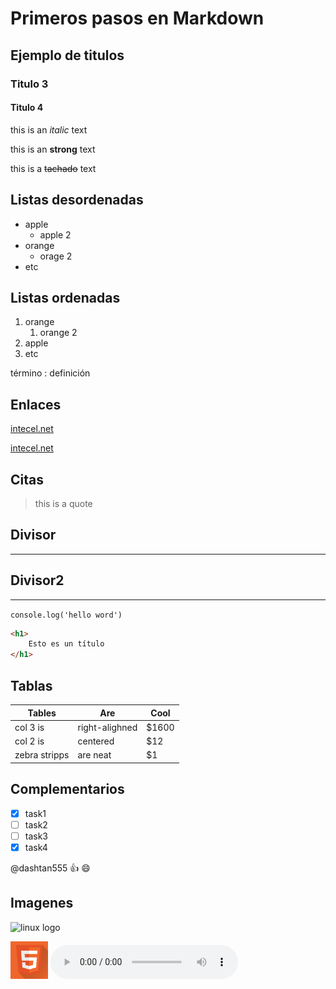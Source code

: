 <!-- Comentarios -->
# Primeros pasos en Markdown
## Ejemplo de titulos
### Titulo 3
#### Titulo 4

<!-- italic -->
this is an *italic* text
<!-- strong -->
this is an **strong** text
<!-- tachado -->
this is a ~~tachado~~ text

<!-- Listas desordenadas UL -->
## Listas desordenadas
* apple
    * apple 2
* orange
    * orage 2
* etc
## Listas ordenadas
<!-- Listas ordenadas -->
1. orange
    1. orange 2
2. apple
3. etc

<!-- Listas de deficiones -->

término
: definición


## Enlaces
[intecel.net](https://www.intecel.net/)

[intecel.net](https://www.intecel.net/ "Prueba")

## Citas

>this is a quote

## Divisor
---
## Divisor2
___
`console.log('hello word')`

```html
<h1>
    Esto es un título
</h1>
```
## Tablas
|Tables       | Are            |Cool   |
|-------------|----------------|-------|
|col 3  is    | right-alighned |$1600  |
|col 2 is     | centered       | $12   |
|zebra stripps| are neat       | $1    |


## Complementarios

* [x] task1
* [ ] task2
* [ ] task3
* [x] task4

<!-- Menciones -->
@dashtan555 :+1: :smile:

## Imagenes
![linux logo](https://www.muylinux.com/wp-content/uploads/2012/06/tux-large.png )

<img src="html.svg" height="60">

<audio controls loop autoplay>
    <source src="Kaleida - Think.flac" type="audio/flac">
</audio>